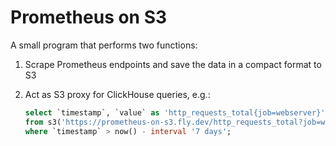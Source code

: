 # Prometheus on S3

A small program that performs two functions:

1. Scrape Prometheus endpoints and save the data in a compact format to S3
2. Act as S3 proxy for ClickHouse queries, e.g.:

   ```sql
   select `timestamp`, `value` as 'http_requests_total{job=webserver}'
   from s3('https://prometheus-on-s3.fly.dev/http_requests_total?job=webserver')
   where `timestamp` > now() - interval '7 days';
   ```
